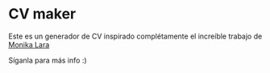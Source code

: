 CV maker
===============

Este es un generador de CV inspirado complétamente el increíble trabajo de
[Monika Lara](https://twitter.com/VioletStarfish)

Síganla para más info :)

